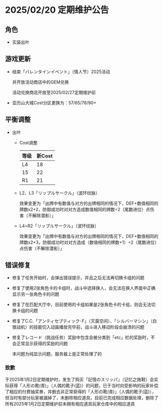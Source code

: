 # 2025/02/20 定期维护公告

##  角色

- 实装出叶

## 游戏更新

- 结束「バレンタインイベント」（情人节）2025活动

  并开放活动商店中的GEM兑换

  活动兑换商店开放至2025/02/27定期维护前

- 亚历山大城Cost分区更换为：57/65/76/90+

## 平衡调整

- 出叶

  - Cost调整

    | 等级 | 新Cost |
    | ---- | ------ |
    | L4   | 18     |
    | 15   | 22     |
    | R1   | 21     |

  - L2、L3「リップルサークル」（波环纹脉）

    效果变更为「出牌中有数值与对方的出牌相同的情况下，DEF+数值相同的牌数x2+2，防御成功时对对方造成数值相同的牌数÷2（尾数进位）点伤害（不解除潜影）」

  - L4~R2「リップルサークル」（波环纹脉）

    效果变更为「出牌中有数值与对方的出牌相同的情况下，DEF+数值相同的牌数x2+3，防御成功时对对方造成（数值相同的牌数+1）÷2（尾数进位）点伤害（不解除潜影）」

## 错误修复

- 修复了任务开始时，会弹出错误提示，并且之后无法再切换卡组的问题

- 修复了使用2张角色卡的卡组时，战斗中选择换人，会无法在换人界面中正确显示另一张角色卡的问题

- 修复了在匹配大厅中，目前使用的卡组如果是2张角色卡的卡组，则会无法切换卡组的问题

- 修复了C.C.「アンティセプティック･F」（灭菌空间）、「シルバーマシン」（白银战机）的技能切入动画播放完毕前，战斗进入移动阶段会崩溃的问题

- 修复了レコード（挑战任务）奖励中包含会被分类到「etc」栏的奖励时，不会正常显示获得的奖励的问题

  本问题为纯显示问题，服务器上是正常处理了的

### 致歉

于2025年1月2日定期维护时，发生了购买「記憶のスリッパ」（记忆之拖鞋）会实际获得「人形の靴(青)」（人偶的靴子(蓝)）的问题，已于当时向受影响的玩家补偿了相应的付费抽奖券，并删去非正常获得的「人形の靴(青)」（人偶的靴子(蓝)），但当时有部分玩家被漏掉了，未删除相应道具，目前已完成相应数据处理，删除了所有2025年1月2日定期维护前未拥有相应道具玩家仓库中的相应道具

